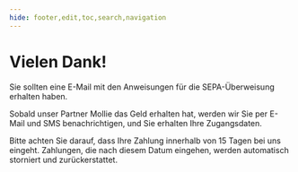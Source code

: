 ```yaml
---
hide: footer,edit,toc,search,navigation
---
```


# Vielen Dank!

Sie sollten eine E-Mail mit den Anweisungen für die SEPA-Überweisung erhalten haben.

Sobald unser Partner Mollie das Geld erhalten hat, werden wir Sie per E-Mail und SMS benachrichtigen, und Sie erhalten Ihre Zugangsdaten.

Bitte achten Sie darauf, dass Ihre Zahlung innerhalb von 15 Tagen bei uns eingeht. Zahlungen, die nach diesem Datum eingehen, werden automatisch storniert und zurückerstattet.
